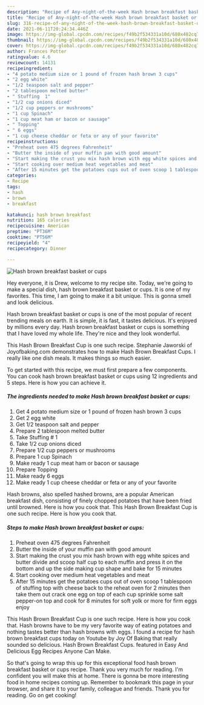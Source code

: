 ```yaml
---
description: "Recipe of Any-night-of-the-week Hash brown breakfast basket or cups"
title: "Recipe of Any-night-of-the-week Hash brown breakfast basket or cups"
slug: 316-recipe-of-any-night-of-the-week-hash-brown-breakfast-basket-or-cups
date: 2021-06-11T20:24:34.446Z
image: https://img-global.cpcdn.com/recipes/f49b2f534331a10d/680x482cq70/hash-brown-breakfast-basket-or-cups-recipe-main-photo.jpg
thumbnail: https://img-global.cpcdn.com/recipes/f49b2f534331a10d/680x482cq70/hash-brown-breakfast-basket-or-cups-recipe-main-photo.jpg
cover: https://img-global.cpcdn.com/recipes/f49b2f534331a10d/680x482cq70/hash-brown-breakfast-basket-or-cups-recipe-main-photo.jpg
author: Frances Potter
ratingvalue: 4.6
reviewcount: 14131
recipeingredient:
- "4 potato medium size or 1 pound of frozen hash brown 3 cups"
- "2 egg white"
- "1/2 teaspoon salt and pepper"
- "2 tablespoon melted butter"
- " Stuffing  1"
- "1/2 cup onions diced"
- "1/2 cup peppers or mushrooms"
- "1 cup Spinach"
- "1 cup meat ham or bacon or sausage"
- " Topping"
- " 6 eggs"
- "1 cup cheese cheddar or feta or any of your favorite"
recipeinstructions:
- "Preheat oven 475 degrees Fahrenheit"
- "Butter the inside of your muffin pan with good amount"
- "Start making the crust you mix hash brown with egg white spices and butter divide and scoop half cup to each muffin and press it on the bottom and up the side making cup shape and bake for 15 minutes"
- "Start cooking over medium heat vegetables and meat"
- "After 15 minutes get the potatoes cups out of oven scoop 1 tablespoon of stuffing top with cheese back to the reheat oven for 2 minutes then take them out crack one egg on top of each cup sprinkle some salt pepper-on top and cook for 8 minutes for soft yolk or more for firm eggs enjoy"
categories:
- Recipe
tags:
- hash
- brown
- breakfast

katakunci: hash brown breakfast 
nutrition: 165 calories
recipecuisine: American
preptime: "PT36M"
cooktime: "PT56M"
recipeyield: "4"
recipecategory: Dinner

---
```



![Hash brown breakfast basket or cups](https://img-global.cpcdn.com/recipes/f49b2f534331a10d/680x482cq70/hash-brown-breakfast-basket-or-cups-recipe-main-photo.jpg)

Hey everyone, it is Drew, welcome to my recipe site. Today, we're going to make a special dish, hash brown breakfast basket or cups. It is one of my favorites. This time, I am going to make it a bit unique. This is gonna smell and look delicious.

Hash brown breakfast basket or cups is one of the most popular of recent trending meals on earth. It is simple, it is fast, it tastes delicious. It's enjoyed by millions every day. Hash brown breakfast basket or cups is something that I have loved my whole life. They're nice and they look wonderful.

This Hash Brown Breakfast Cup is one such recipe. Stephanie Jaworski of Joyofbaking.com demonstrates how to make Hash Brown Breakfast Cups. I really like one dish meals. It makes things so much easier.


To get started with this recipe, we must first prepare a few components. You can cook hash brown breakfast basket or cups using 12 ingredients and 5 steps. Here is how you can achieve it.

<!--inarticleads1-->

##### The ingredients needed to make Hash brown breakfast basket or cups:

1. Get 4 potato medium size or 1 pound of frozen hash brown 3 cups
1. Get 2 egg white
1. Get 1/2 teaspoon salt and pepper
1. Prepare 2 tablespoon melted butter
1. Take  Stuffing # 1
1. Take 1/2 cup onions diced
1. Prepare 1/2 cup peppers or mushrooms
1. Prepare 1 cup Spinach
1. Make ready 1 cup meat ham or bacon or sausage
1. Prepare  Topping
1. Make ready  6 eggs
1. Make ready 1 cup cheese cheddar or feta or any of your favorite


Hash browns, also spelled hashed browns, are a popular American breakfast dish, consisting of finely chopped potatoes that have been fried until browned. Here is how you cook that. This Hash Brown Breakfast Cup is one such recipe. Here is how you cook that. 

<!--inarticleads2-->

##### Steps to make Hash brown breakfast basket or cups:

1. Preheat oven 475 degrees Fahrenheit
1. Butter the inside of your muffin pan with good amount
1. Start making the crust you mix hash brown with egg white spices and butter divide and scoop half cup to each muffin and press it on the bottom and up the side making cup shape and bake for 15 minutes
1. Start cooking over medium heat vegetables and meat
1. After 15 minutes get the potatoes cups out of oven scoop 1 tablespoon of stuffing top with cheese back to the reheat oven for 2 minutes then take them out crack one egg on top of each cup sprinkle some salt pepper-on top and cook for 8 minutes for soft yolk or more for firm eggs enjoy


This Hash Brown Breakfast Cup is one such recipe. Here is how you cook that. Hash browns have to be my very favorite way of eating potatoes and nothing tastes better than hash browns with eggs. I found a recipe for hash brown breakfast cups today on Youtube by Joy Of Baking that really sounded so delicious. Hash Brown Breakfast Cups. featured in Easy And Delicious Egg Recipes Anyone Can Make. 

So that's going to wrap this up for this exceptional food hash brown breakfast basket or cups recipe. Thank you very much for reading. I'm confident you will make this at home. There is gonna be more interesting food in home recipes coming up. Remember to bookmark this page in your browser, and share it to your family, colleague and friends. Thank you for reading. Go on get cooking!
